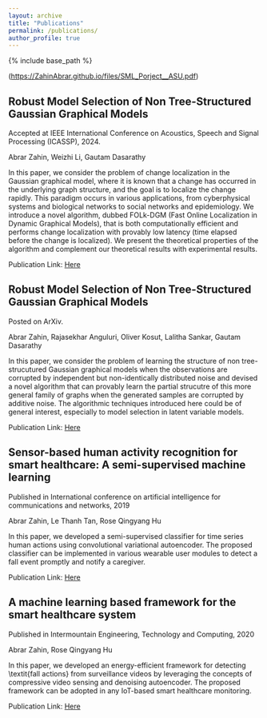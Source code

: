 ```yaml
---
layout: archive
title: "Publications"
permalink: /publications/
author_profile: true
---
```


{% include base_path %}

(https://ZahinAbrar.github.io/files/SML_Porject__ASU.pdf)

Robust Model Selection of Non Tree-Structured Gaussian Graphical Models
------
Accepted at IEEE International Conference on Acoustics, Speech and Signal Processing (ICASSP), 2024.

Abrar Zahin, Weizhi Li, Gautam Dasarathy

In this paper, we consider the problem of change localization in the Gaussian graphical model, where it is known that a change has occurred in the underlying graph structure, and the goal is to localize the change rapidly. This paradigm occurs in various applications, from cyberphysical systems and biological networks to social networks and epidemiology. We introduce a novel algorithm, dubbed FOLk-DGM (Fast Online Localization in Dynamic Graphical Models), that is both computationally efficient and performs change localization with provably low latency (time elapsed before the change is localized). We present the theoretical properties of the algorithm and complement our theoretical results with experimental results.

Publication Link: [Here](https://ZahinAbrar.github.io/files/SML_Porject__ASU.pdf)


Robust Model Selection of Non Tree-Structured Gaussian Graphical Models
------
Posted on ArXiv.

Abrar Zahin, Rajasekhar Anguluri, Oliver Kosut, Lalitha Sankar, Gautam Dasarathy

In this paper, we consider the problem of learning the structure of non tree-strucutured Gaussian graphical models when the observations are corrupted by independent but non-identically distributed noise and devised a novel algorithm that can provably learn the partial strucutre of this more general family of graphs when the generated samples are corrupted by additive noise. The algorithmic techniques introduced here could be of general interest, especially to model selection in latent variable models.

Publication Link: [Here](https://arxiv.org/pdf/2211.05690.pdf)

Sensor-based human activity recognition for smart healthcare: A semi-supervised machine learning
------
Published in International conference on artificial intelligence for communications and networks, 2019

Abrar Zahin, Le Thanh Tan, Rose Qingyang Hu

In this paper, we developed a semi-supervised classifier for time series human actions using convolutional variational autoencoder. The proposed classifier can be implemented in various wearable user modules to detect a fall event promptly and notify a caregiver.

Publication Link: [Here](https://www.researchgate.net/profile/Abrar-Zahin/publication/334236219_Sensor-Based_Human_Activity_Recognition_for_Smart_Healthcare_A_Semi-supervised_Machine_Learning/links/5d7914de92851cacdb31c21a/Sensor-Based-Human-Activity-Recognition-for-Smart-Healthcare-A-Semi-supervised-Machine-Learning.pdf)

A machine learning based framework for the smart healthcare system
------
Published in Intermountain Engineering, Technology and Computing, 2020

Abrar Zahin, Rose Qingyang Hu

In this paper, we developed an energy-efficient framework for detecting \textit{fall actions} from surveillance videos by leveraging the concepts of compressive video sensing and denoising autoencoder. The proposed framework can be adopted in any IoT-based smart healthcare monitoring. 

Publication Link: [Here](https://ieeexplore.ieee.org/abstract/document/9249126)
